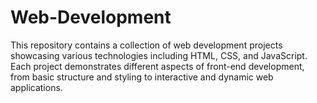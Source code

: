 # Web-Development
This repository contains a collection of web development projects showcasing various technologies including HTML, CSS, and JavaScript. Each project demonstrates different aspects of front-end development, from basic structure and styling to interactive and dynamic web applications.
